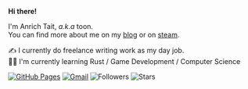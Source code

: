 **Hi there!**  

I'm Anrich Tait, _a.k.a_ toon.  
You can find more about me on my [blog](https://anrichtait.github.io/) or on [steam](https://steamcommunity.com/id/fuckingtoon/).

✍️ I currently do freelance writing work as my day job.  
👨‍💻 I'm currently learning Rust / Game Development / Computer Science  

[![GitHub Pages](https://img.shields.io/badge/-GitHub%20Pages-6495ED?logo=Github)](https://anrichtait.github.io/)
[![Gmail](https://img.shields.io/badge/Gmail-d14836?style=flat&logo=Gmail&logoColor=white)](mailto:anrichjtait@gmail.com)
![Followers](https://img.shields.io/github/followers/anrichtait)
![Stars](https://img.shields.io/github/stars/anrichtait)
